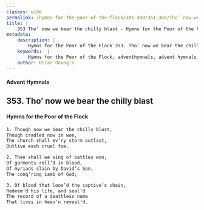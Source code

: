 ```yaml
---
classes: wide
permalink: /hymns-for-the-poor-of-the-flock/301-400/351-360/Tho’-now-we-bear-the-chilly-blast/
title: |
    353 Tho’ now we bear the chilly blast - Hymns for the Poor of the Flock
metadata:
    description: |
        Hymns for the Poor of the Flock 353. Tho’ now we bear the chilly blast. Though now we bear the chilly blast, Though cradled now in woe, The church shall ev’ry storm outlast,  Outlive each cruel foe. 
    keywords:  |
        Hymns for the Poor of the Flock, adventhymnals, advent hymnals, Tho’ now we bear the chilly blast, Though now we bear the chilly blast,, 
    author: Brian Onang'o
---
```


#### Advent Hymnals
## 353. Tho’ now we bear the chilly blast
####  Hymns for the Poor of the Flock

```txt
1. Though now we bear the chilly blast,
Though cradled now in woe,
The church shall ev’ry storm outlast, 
Outlive each cruel foe.

2. Then shall we sing of battles won,
Of garments roll’d in blood,
Of myriads slain by David’s Son,
The conq’ring Lamb of God;

3. Of blood that loos’d the captive’s chain,
Redeem’d his life, and seal’d 
The record of a deathless name 
That lives in heav’n reveal’d.
```